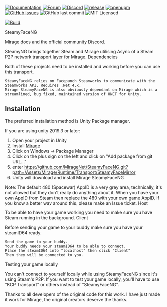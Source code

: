 
[![Documentation](https://img.shields.io/badge/documentation-brightgreen.svg)](https://miragenet.github.io/Mirage/)
[![Forum](https://img.shields.io/badge/forum-brightgreen.svg)](https://forum.unity.com/threads/mirror-networking-for-unity-aka-hlapi-community-edition.425437/)
[![Discord](https://img.shields.io/discord/343440455738064897.svg)]()
[![release](https://img.shields.io/github/release/MirageNet/SteamyFaceNG.svg)](https://github.com/MirageNet/SteamyFaceNG/releases/latest)
[![openupm](https://img.shields.io/npm/v/com.miragenet.steamyface?label=openupm&registry_uri=https://package.openupm.com)](https://openupm.com/packages/com.miragenet.steamyface/)
[![GitHub issues](https://img.shields.io/github/issues/MirageNet/SteamyFaceNG.svg)](https://github.com/MirageNet/SteamyFaceNG/issues)
![GitHub last commit](https://img.shields.io/github/last-commit/MirageNet/SteamyFaceNG.svg) ![MIT Licensed](https://img.shields.io/badge/license-MIT-green.svg)

[![Build](https://github.com/MirageNet/SteamyFaceNG/workflows/CI/badge.svg)](https://github.com/MirageNet/SteamyFaceNG/actions?query=workflow%3ACI)

SteamyFaceNG

Mirage docs and the official community Discord.

SteamyNG brings together Steam and Mirage utilising Async of a Steam P2P network transport layer for Mirage.
Dependencies

Both of these projects need to be installed and working before you can use this transport.

    SteamyFaceNG relies on Facepunch Steamworks to communicate with the Steamworks API. Requires .Net 4.x.
    Mirage SteamyFaceNG is also obviously dependant on Mirage which is a streamlined, bug fixed, maintained version of UNET for Unity.

## Installation
The preferred installation method is Unity Package manager.

If you are using unity 2019.3 or later: 

1) Open your project in Unity
2) Install [Mirage](https://github.com/MirageNet/Mirage)
3) Click on Windows -> Package Manager
4) Click on the plus sign on the left and click on "Add package from git URL..."
5) enter https://github.com/MirageNet/SteamyFaceNG.git?path=/Assets/Mirage/Runtime/Transport/SteamyFaceMirror
6) Unity will download and install Mirage SteamyFaceNG

Note: The default 480 (Spacewar) AppID is a very grey area, technically, it's not allowed but they don't really do anything about it. When you have your own AppID from Steam then replace the 480 with your own game AppID. If you know a better way around this, please make an Issue ticket.
Host

To be able to have your game working you need to make sure you have Steam running in the background.
Client

Before sending your game to your buddy make sure you have your steamID64 ready.

    Send the game to your buddy.
    Your buddy needs your steamID64 to be able to connect.
    Place the steamID64 into "localhost" then click "Client"
    Then they will be connected to you.

Testing your game locally

You can't connect to yourself locally while using SteamyFaceNG since it's using Steam's P2P. If you want to test your game locally, you'll have to use "KCP Transport" or others instead of "SteamyFaceNG".

Thanks to all developers of the original code for this work. I have just made it work for Mirage, the original creators deserve the thanks.
